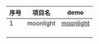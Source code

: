| 序号  | 项目名    | demo                                                         |
| --------- | ------------------------------------------------------------ | ------------------------------------------------------------ |
| 1 | moonlight | [moonlight](https://jessiceee.github.io/front-end/HTML+CSS+JavaScript/HTML+CSS/moonlight/index.html) |
|   |   |                                                              |
|           |           |                                                              |
||||
||||
